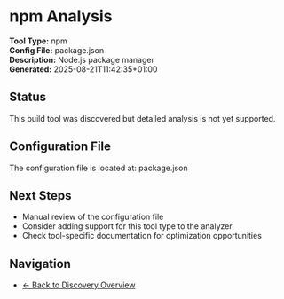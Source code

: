 # npm Analysis

**Tool Type:** npm  
**Config File:** package.json  
**Description:** Node.js package manager  
**Generated:** 2025-08-21T11:42:35+01:00

## Status

This build tool was discovered but detailed analysis is not yet supported.

## Configuration File

The configuration file is located at: package.json

## Next Steps

- Manual review of the configuration file
- Consider adding support for this tool type to the analyzer
- Check tool-specific documentation for optimization opportunities

## Navigation

- [← Back to Discovery Overview](../README.md)
